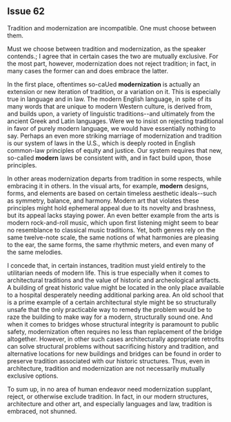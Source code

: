 
Issue 62
---------------------------

Tradition and modernization are incompatible. One must choose between them.

Must we choose between tradition and modernization, as the speaker contends.; I agree
that in certain cases the two are mutually exclusive. For the most part, however, modernization
does not reject tradition; in fact, in many cases the former can and does embrace the latter.

In the first place, oftentimes so-caUed **modernization** is actually an extension or new
iteration of tradition, or a variation on it. This is especially true in language and in law. The
modern English language, in spite of its many words that are unique to modern Western
culture, is derived from, and builds upon, a variety of linguistic traditions--and ultimately from
the ancient Greek and Latin languages. Were we to insist on rejecting traditional in favor of
purely modern language, we would have essentially nothing to say. Perhaps an even more
striking marriage of modernization and tradition is our system of laws in the U.S., which is
deeply rooted in English common-law principles of equity and justice. Our system requires that
new, so-called **modern** laws be consistent with, and in fact build upon, those principles.

In other areas modernization departs from tradition in some respects, while embracing it in
others. In the visual arts, for example, **modern** designs, forms, and elements are based on
certain timeless aesthetic ideals--such as symmetry, balance, and harmony. Modern art that
violates these principles might hold ephemeral appeal due to its novelty and brashness, but its
appeal lacks staying power. An even better example from the arts is modern rock-and-roll
music, which upon first listening might seem to bear no resemblance to classical music
traditions. Yet, both genres rely on the same twelve-note scale, the same notions of what
harmonies are pleasing to the ear, the same forms, the same rhythmic meters, and even many
of the same melodies.

I concede that, in certain instances, tradition must yield entirely to the utilitarian needs of
modern life. This is true especially when it comes to architectural traditions and the value of
historic and archeological artifacts. A building of great historic value might be located in the
only place available to a hospital desperately needing additional parking area. An old school
that is a prime example of a certain architectural style might be so structurally unsafe that the
only practicable way to remedy the problem would be to raze the building to make way for a
modern, structurally sound one. And when it comes to bridges whose structural integrity is
paramount to public safety, modernization often requires no less than replacement of the
bridge altogether. However, in other such cases architecturally appropriate retrofits can solve
structural problems without sacrificing history and tradition, and alternative locations for new
buildings and bridges can be found in order to preserve tradition associated with our historic
structures. Thus, even in architecture, tradition and modernization are not necessarily mutually
exclusive options.

To sum up, in no area of human endeavor need modernization supplant, reject, or otherwise
exclude tradition. In fact, in our modern structures, architecture and other art, and especially
languages and law, tradition is embraced, not shunned.



